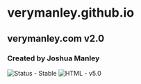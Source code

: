 # verymanley.github.io

## verymanley.com v2.0

### Created by Joshua Manley

![Status - Stable](https://img.shields.io/badge/Status-Stable-blue.svg)
![HTML - v5.0](https://img.shields.io/badge/html-v5.0-blue.svg)




